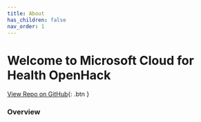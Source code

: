 ```yaml
---
title: About
has_children: false
nav_order: 1
---
```


# Welcome to Microsoft Cloud for Health OpenHack 


[View Repo on GitHub](https://github.com/microsoft/openhack-mc4h){: .btn }


### Overview 

